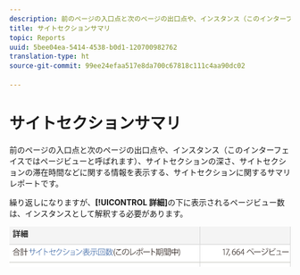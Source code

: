```yaml
---
description: 前のページの入口点と次のページの出口点や、インスタンス（このインターフェイスではページビューと呼ばれます）、サイトセクションの深さ、サイトセクションの滞在時間などに関する情報を表示する、サイトセクションに関するサマリレポートです。
title: サイトセクションサマリ
topic: Reports
uuid: 5bee04ea-5414-4538-b0d1-120700982762
translation-type: ht
source-git-commit: 99ee24efaa517e8da700c67818c111c4aa90dc02

---
```



# サイトセクションサマリ

前のページの入口点と次のページの出口点や、インスタンス（このインターフェイスではページビューと呼ばれます）、サイトセクションの深さ、サイトセクションの滞在時間などに関する情報を表示する、サイトセクションに関するサマリレポートです。

繰り返しになりますが、**[!UICONTROL 詳細]**&#x200B;の下に表示されるページビュー数は、インスタンスとして解釈する必要があります。

![](assets/site_sec_summ.png)

